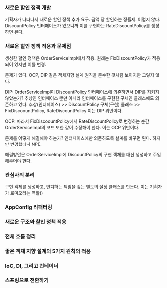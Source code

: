 
### 새로운 할인 정책 개발
기획자가 나타나서 새로운 할인 정책 추가 요구. 금액 당 할인하는 정률제. 어렵지 않다. DiscountPolicy 인터페이스가 있으니까 이를 구현하는 RateDiscountPolicy를 생성하면 된다.

### 새로운 할인 정책 적용과 문제점
생성한 할인 정책은 OrderServiceImpl에서 적용. 
원래는 FixDiscountPolicy가 적용되어 있지만 이를 변경. 

문제가 있다.
OCP, DIP 같은 객체지향 설계 원칙을 준수한 것처럼 보이지만 그렇지 않다. 

DIP: OrderServiceImpl이 DiscountPolicy 인터페이스에 의존하면서 DIP를 지키지 않았는가?
추상인 인터페이스 뿐만 아니라 인터페이스를 구현한 구체인 클래스에도 의존하고 있다.
추상(인터페이스) >> DiscountPolicy
구체(구현) 클래스 >> FixDiscoountPolicy, RateDiscountPolicy
이는 DIP 위반이다.

OCP: 따라서 FixDiscoountPolicy에서 RateDiscountPolicy로 변경하는 순간 OrderServiceImpl의 코드 또한 같이 수정해야 한다. 
이는 OCP 위반이다.

문제를 어떻게 해결해야 하는가?
인터페이스에만 의존하도록 설계를 바꾸면 된다. 
하지만 변경했더니 NPE.

해결방안은 OrderServiceImpl에 DiscountPolicy의 구현 객체를 대신 생성하고 주입해주어야 한다. 

### 관심사의 분리
구현 객체를 생성하고, 연겨하는 책임을 갖는 별도의 설정 클래스를 만든다.
이는 기획자가 로미오라는 역할()


### AppConfig 리팩터링



### 새로운 구조와 할인 정책 적용



### 전체 흐름 정리



### 좋은 객체 지향 설계의 5가지 원칙의 적용



### IoC, DI, 그리고 컨테이너 



### 스프링으로 전환하기




